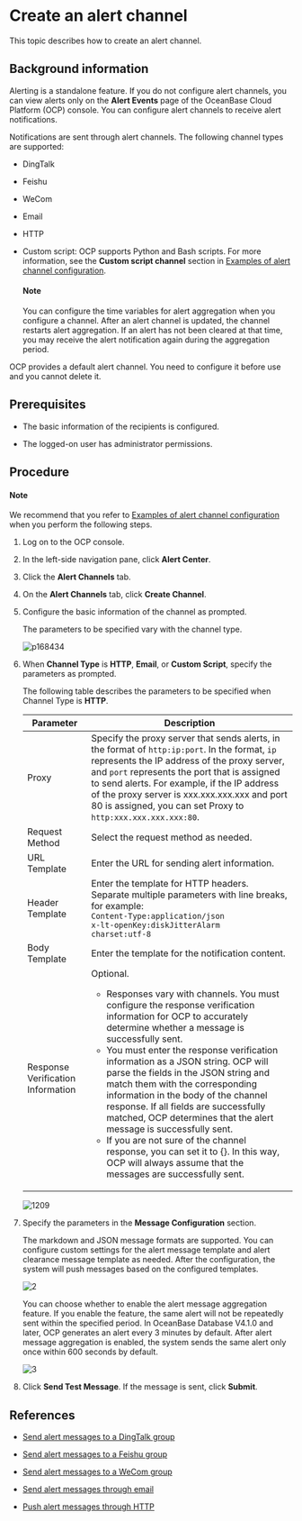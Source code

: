 # Create an alert channel

This topic describes how to create an alert channel.

## Background information

Alerting is a standalone feature. If you do not configure alert channels, you can view alerts only on the **Alert Events** page of the OceanBase Cloud Platform (OCP) console. You can configure alert channels to receive alert notifications.

Notifications are sent through alert channels. The following channel types are supported:

* DingTalk

* Feishu

* WeCom

* Email

* HTTP

* Custom script: OCP supports Python and Bash scripts. For more information, see the **Custom script channel** section in [Examples of alert channel configuration](../500.manage-alert-channels/600.examples-of-alert-channel-configuration.md).

    <main id="notice" type='explain'>
    <h4>Note</h4>
    <p>You can configure the time variables for alert aggregation when you configure a channel. After an alert channel is updated, the channel restarts alert aggregation. If an alert has not been cleared at that time, you may receive the alert notification again during the aggregation period. </p>
    </main>

OCP provides a default alert channel. You need to configure it before use and you cannot delete it.

## Prerequisites

* The basic information of the recipients is configured.

* The logged-on user has administrator permissions.

## Procedure

<main id="notice" type='explain'>
<h4>Note</h4>
<p>We recommend that you refer to <a href="700.alarm-channel-settings-example.md">Examples of alert channel configuration</a> when you perform the following steps. </p>
</main>

1. Log on to the OCP console.

2. In the left-side navigation pane, click **Alert Center**.

3. Click the **Alert Channels** tab.

4. On the **Alert Channels** tab, click **Create Channel**.

5. Configure the basic information of the channel as prompted.

   The parameters to be specified vary with the channel type.

   ![p168434](https://obbusiness-private.oss-cn-shanghai.aliyuncs.com/doc/img/ocp/422-en/create-alert-channel-1.png)

6. When **Channel Type** is **HTTP**, **Email**, or **Custom Script**, specify the parameters as prompted.

   The following table describes the parameters to be specified when Channel Type is **HTTP**.

   | Parameter | Description |
   |------|-------|
   | Proxy | Specify the proxy server that sends alerts, in the format of `http:ip:port`. In the format, `ip` represents the IP address of the proxy server, and `port` represents the port that is assigned to send alerts.  For example, if the IP address of the proxy server is xxx.xxx.xxx.xxx and port 80 is assigned, you can set Proxy to `http:xxx.xxx.xxx.xxx:80`.  |
   | Request Method | Select the request method as needed.  |
   | URL Template | Enter the URL for sending alert information.  |
   | Header Template | Enter the template for HTTP headers. Separate multiple parameters with line breaks, for example:</br><code>Content-Type:application/json</br>x-lt-openKey:diskJitterAlarm</br>charset:utf-8</code> |
   | Body Template | Enter the template for the notification content.  |
   | Response Verification Information | Optional. <ul><li> Responses vary with channels. You must configure the response verification information for OCP to accurately determine whether a message is successfully sent. </li> <li> You must enter the response verification information as a JSON string. OCP will parse the fields in the JSON string and match them with the corresponding information in the body of the channel response. If all fields are successfully matched, OCP determines that the alert message is successfully sent. </li> <li> If you are not sure of the channel response, you can set it to {}. In this way, OCP will always assume that the messages are successfully sent. </li><ul> |

   ![1209](https://obbusiness-private.oss-cn-shanghai.aliyuncs.com/doc/img/ocp/422-en/create-alert-channel-2.png)

7. Specify the parameters in the **Message Configuration** section.

   The markdown and JSON message formats are supported. You can configure custom settings for the alert message template and alert clearance message template as needed. After the configuration, the system will push messages based on the configured templates.

   ![2](https://obbusiness-private.oss-cn-shanghai.aliyuncs.com/doc/img/ocp/422-en/create-alert-channel-3.png)

   You can choose whether to enable the alert message aggregation feature. If you enable the feature, the same alert will not be repeatedly sent within the specified period. In OceanBase Database V4.1.0 and later, OCP generates an alert every 3 minutes by default. After alert message aggregation is enabled, the system sends the same alert only once within 600 seconds by default.

   ![3](https://obbusiness-private.oss-cn-shanghai.aliyuncs.com/doc/img/ocp/422-en/create-alert-channel-4.png)

8. Click **Send Test Message**. If the message is sent, click **Submit**.

## References

* [Send alert messages to a DingTalk group](../../1850.ocp-om-best-practices/1700.connect-the-alarm-to-the-dingding.md)

* [Send alert messages to a Feishu group](../../1850.ocp-om-best-practices/1800.connect-the-alarm-to-the-feishu.md)

* [Send alert messages to a WeCom group](../../1850.ocp-om-best-practices/1900.connect-the-alarm-to-the-enterprise-wechat.md)

* [Send alert messages through email](../../1850.ocp-om-best-practices/2000.sending-alerts-through-email.md)

* [Push alert messages through HTTP](../../1850.ocp-om-best-practices/2100.customize-alarm-push-through-http.md)
